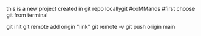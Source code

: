 this is a new project created in git repo locallygit 
#coMMands
#first choose git from terminal

git init
git remote add origin "link"
git remote -v
git push origin main 
<!-- ls -la
git add .
git command -m "update" -->